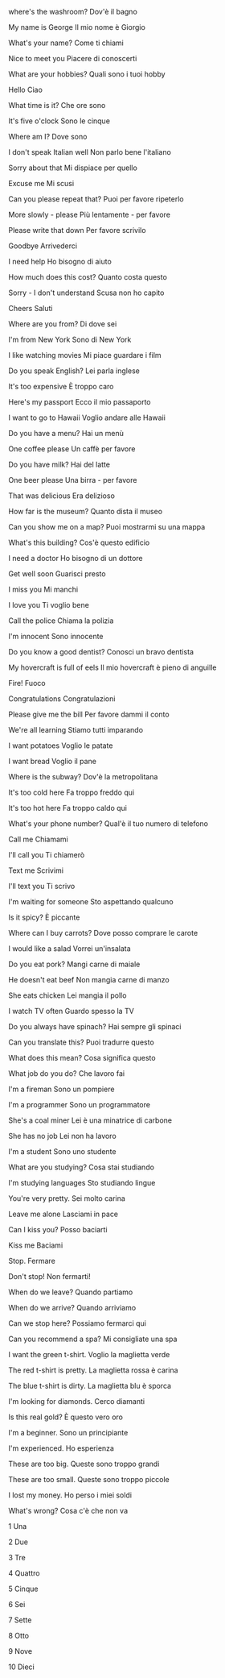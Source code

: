 where's the washroom?
  Dov'è il bagno
  
My name is George
  Il mio nome è Giorgio
  
What's your name?
  Come ti chiami
  
Nice to meet you
  Piacere di conoscerti
  
What are your hobbies?
  Quali sono i tuoi hobby
  
Hello
  Ciao
  
What time is it?
  Che ore sono
  
It's five o'clock
  Sono le cinque
  
Where am I?
  Dove sono
  
I don't speak Italian well
  Non parlo bene l'italiano
  
Sorry about that
  Mi dispiace per quello
  
Excuse me
  Mi scusi
  
Can you please repeat that?
  Puoi per favore ripeterlo
  
More slowly - please
  Più lentamente - per favore
  
Please write that down
  Per favore scrivilo
  
Goodbye
  Arrivederci
  
I need help
  Ho bisogno di aiuto
  
How much does this cost?
  Quanto costa questo
  
Sorry - I don't understand
  Scusa non ho capito
  
Cheers
  Saluti
  
Where are you from?
  Di dove sei
  
I'm from New York
  Sono di New York
  
I like watching movies
  Mi piace guardare i film
  
Do you speak English?
  Lei parla inglese
  
It's too expensive
  È troppo caro
  
Here's my passport
  Ecco il mio passaporto
  
I want to go to Hawaii
  Voglio andare alle Hawaii
  
Do you have a menu?
  Hai un menù
  
One coffee please
  Un caffè per favore
  
Do you have milk?
  Hai del latte
  
One beer please
  Una birra - per favore
  
That was delicious
  Era delizioso
  
How far is the museum?
  Quanto dista il museo
  
Can you show me on a map?
  Puoi mostrarmi su una mappa
  
What's this building?
  Cos'è questo edificio
  
I need a doctor
  Ho bisogno di un dottore
  
Get well soon
  Guarisci presto
  
I miss you
  Mi manchi
  
I love you
  Ti voglio bene
  
Call the police
  Chiama la polizia
  
I'm innocent
  Sono innocente
  
Do you know a good dentist?
  Conosci un bravo dentista
  
My hovercraft is full of eels
  Il mio hovercraft è pieno di anguille
  
Fire!
  Fuoco
  
Congratulations
  Congratulazioni
  
Please give me the bill
  Per favore dammi il conto
  
We're all learning
  Stiamo tutti imparando
  
I want potatoes
  Voglio le patate
  
I want bread
  Voglio il pane
  
Where is the subway?
  Dov'è la metropolitana
  
It's too cold here
  Fa troppo freddo qui
  
It's too hot here
  Fa troppo caldo qui
  
What's your phone number?
  Qual'è il tuo numero di telefono
  
Call me
  Chiamami
  
I'll call you
  Ti chiamerò
  
Text me
  Scrivimi
  
I'll text you
  Ti scrivo
  
I'm waiting for someone
  Sto aspettando qualcuno
  
Is it spicy?
  È piccante
  
Where can I buy carrots?
  Dove posso comprare le carote
  
I would like a salad
  Vorrei un'insalata
  
Do you eat pork?
  Mangi carne di maiale
  
He doesn't eat beef
  Non mangia carne di manzo
  
She eats chicken
  Lei mangia il pollo
  
I watch TV often
  Guardo spesso la TV
  
Do you always have spinach?
  Hai sempre gli spinaci
  
Can you translate this?
  Puoi tradurre questo
  
What does this mean?
  Cosa significa questo
  
What job do you do?
  Che lavoro fai
  
I'm a fireman
  Sono un pompiere
  
I'm a programmer
  Sono un programmatore
  
She's a coal miner
  Lei è una minatrice di carbone
  
She has no job
  Lei non ha lavoro
  
I'm a student
  Sono uno studente
  
What are you studying?
  Cosa stai studiando
  
I'm studying languages
  Sto studiando lingue
  
You're very pretty.
  Sei molto carina
  
Leave me alone
  Lasciami in pace
  
Can I kiss you?
  Posso baciarti
  
Kiss me
  Baciami
  
Stop.
  Fermare
  
Don't stop!
  Non fermarti!
  
When do we leave?
  Quando partiamo
  
When do we arrive?
  Quando arriviamo
  
Can we stop here?
  Possiamo fermarci qui
  
Can you recommend a spa?
  Mi consigliate una spa
  
I want the green t-shirt.
  Voglio la maglietta verde
  
The red t-shirt is pretty.
  La maglietta rossa è carina
  
The blue t-shirt is dirty.
  La maglietta blu è sporca
  
I'm looking for diamonds.
  Cerco diamanti
  
Is this real gold?
  È questo vero oro
  
I'm a beginner.
  Sono un principiante
  
I'm experienced.
  Ho esperienza
  
These are too big.
  Queste sono troppo grandi
  
These are too small.
  Queste sono troppo piccole
  
I lost my money.
  Ho perso i miei soldi
  
What's wrong?
  Cosa c'è che non va
  
1
  Una
  
2
  Due
  
3
  Tre
  
4
  Quattro
  
5
  Cinque
  
6
  Sei
  
7
  Sette
  
8
  Otto
  
9
  Nove
  
10
  Dieci
  